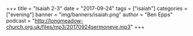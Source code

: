 +++
title = "Isaiah 2-3"
date = "2017-09-24"
tags = ["isaiah"]
categories = ["evening"]
banner = "img/banners/isaiah.png"
author = "Ben Epps"
podcast = "http://longmeadow-church.org.uk/files/mp3/20170924sermoneve.mp3"
+++
